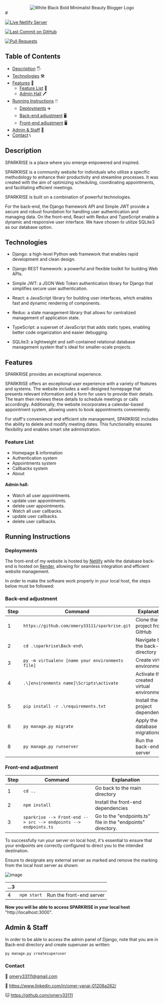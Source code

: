 <div style="text-align:center">
  <img src="https://github.com/omery33111/omery33111/assets/110463400/ca2a887f-03e2-466f-8d1e-2c923c582f4a" alt="White Black Bold Minimalist Beauty Blogger Logo">
</div>
#

[![Live Netlify Server](https://img.shields.io/badge/Live%20on-Netlify-00ad9f.svg)](https://sparkrise.netlify.app/)

[![Last Commit on GitHub](https://img.shields.io/github/last-commit/omery33111/sparkrise.svg)](https://github.com/omery33111/sparkrise/commits/main)

[![Pull Requests](https://img.shields.io/github/issues-pr/omery33111/sparkrise.svg?labelColor=24292E&logo=github&logoColor=white)](https://github.com/omery33111/sparkrise/pulls)


## Table of Contents
- [Description](#description) 🖐️
- [Technologies](#technologies) 🛠️
- [Features](#features) 📕
  - [Feature List](#feature-list) 📄
  - [Admin Hall](#admin-hall) 🖊️
- [Running Instructions](#running-instructions) 🖱️
  - [Deployments](#deployments) ✈️
  - [Back-end adjustment](#back-end-adjustment) 🖥️
  - [Front-end adjustment](#front-end-adjustment) 🖥️
- [Admin & Staff](#admin--staff) 🤵
- [Contact](#contact) 📞


## Description
SPARKRISE is a place where you emerge empowered and inspired.

SPARKRISE is a community website for individuals who utilize a specific methodology to enhance their productivity and streamline processes. It was created with the aim of optimizing scheduling, coordinating appointments, and facilitating efficient meetings.

SPARKRISE is built on a combination of powerful technologies.

For the back-end, the Django framework API and Simple JWT provide a secure and robust foundation for handling user authentication and managing data. On the front-end, React with Redux and TypeScript enable a dynamic and responsive user interface. We have chosen to utilize SQLite3 as our database option.



## Technologies
* Django: a high-level Python web framework that enables rapid development and clean design.

* Django REST framework: a powerful and flexible toolkit for building Web APIs.

* Simple JWT: a JSON Web Token authentication library for Django that simplifies secure user authentication.

* React: a JavaScript library for building user interfaces, which enables fast and dynamic rendering of components.

* Redux: a state management library that allows for centralized management of application state.

* TypeScript: a superset of JavaScript that adds static types, enabling better code organization and easier debugging.

* SQLite3: a lightweight and self-contained relational database management system that's ideal for smaller-scale projects.



## Features
SPARKRISE provides an exceptional experience.

SPARKRISE offers an exceptional user experience with a variety of features and systems. The website includes a well-designed homepage that presents relevant information and a form for users to provide their details. The team then reviews these details to schedule meetings or calls accordingly. Additionally, the website incorporates a calendar-based appointment system, allowing users to book appointments conveniently.

For staff's convenience and efficient site management, SPARKRISE includes the ability to delete and modify meeting dates. This functionality ensures flexibility and enables smart site administration.



### Feature List

* Homepage & information
* Authentication system
* Appointments system
* Callbacks system
* About



#### Admin hall:
* Watch all user appointments.
* update user appointments.
* delete user appointments.
* Watch all user callbacks.
* update user callbacks.
* delete user callbacks.


## Running Instructions
### Deployments
The front-end of my website is hosted by [Netlify](https://sparkrise.netlify.app/) while the database back-end is hosted on [Render](https://render.com/), allowing for seamless integration and efficient website management.


In order to make the software work properly in your local host, the steps below must be followed:

### Back-end adjustment

| Step | Command | Explanation |
| --- | --- | --- |
| 1 | `https://github.com/omery33111/sparkrise.git` | Clone the project from GitHub |
| 2 | `cd .\sparkrise\Back-end\` | Navigate to the back-end directory |
| 3 | `py -m virtualenv [name your environments file]` | Create virtual environments |
| 4 | `.\[environments name]\Scripts\activate` | Activate the created virtual environment |
| 5 | `pip install -r .\requirements.txt` | Install the project dependencies |
| 6 | `py manage.py migrate` | Apply the database migrations |
| 8 | `py manage.py runserver` | Run the back-end server |


### Front-end adjustment

| Step | Command | Explanation |
| --- | --- | --- |
| 1 | `cd ..` | Go back to the main directory |
| 2 | `npm install` | Install the front-end dependencies |
| 3 | `sparkrise --> Front-end --> src --> endpoints --> endpoints.ts` | Go to the "endpoints.ts" file in the "endpoints" directory. |

To successfully run your server on local host, it's essential to ensure that your endpoints are correctly configured to direct you to the intended destination.

Ensure to designate any external server as marked and remove the marking from the local host server as shown:

![image](https://github.com/omery33111/omery33111/assets/110463400/d2753078-ce03-47ae-b113-9389ca1f91da)



| ...3 |  |  |
| --- | --- | --- |
| 4 | `npm start` | Run the front-end server |

**Now you will be able to access SPARKRISE in your local host** "http://localhost:3000".


## Admin & Staff
In order to be able to access the admin panel of Django, note that you are in Back-end directory and create superuser as written:
  ```
  py manage.py createsuperuser
  ```

### Contact

📧 omery33111@gmail.com

📘 https://www.linkedin.com/in/omer-yanai-01208a262/

🐱 https://github.com/omery33111